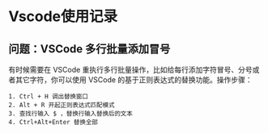 # Vscode使用记录

## 问题：VSCode 多行批量添加冒号

有时候需要在 VSCode 重执行多行批量操作，比如给每行添加字符冒号、分号或者其它字符，你可以使用 VSCode 的基于正则表达式的替换功能。操作步骤：

    1. Ctrl + H 调出替换窗口
    2. Alt + R 开起正则表达式匹配模式
    3. 查找行输入 $ ，替换行输入替换后的文本
    4. Ctrl+Alt+Enter 替换全部